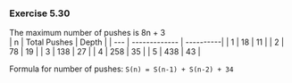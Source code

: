 ### Exercise 5.30
The maximum number of pushes is 8n + 3  
| n   | Total Pushes   | Depth     |
| --- | -------------  | ----------|
| 1   | 18             | 11        |
| 2   | 78             | 19        |
| 3   | 138            | 27        |
| 4   | 258            | 35        |
| 5   | 438            | 43        |

Formula for number of pushes: `S(n) = S(n-1) + S(n-2) + 34`
